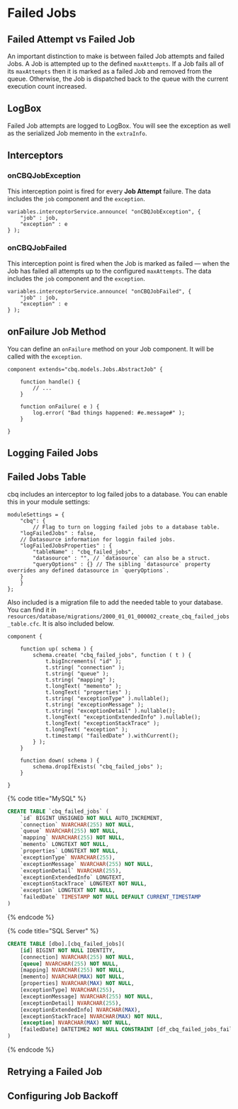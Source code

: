 # Failed Jobs

## Failed Attempt vs Failed Job

An important distinction to make is between failed Job attempts and failed Jobs.  A Job is attempted up to the defined `maxAttempts`. If a Job fails all of its `maxAttempts` then it is marked as a failed Job and removed from the queue.  Otherwise, the Job is dispatched back to the queue with the current execution count increased.

## LogBox

Failed Job attempts are logged to LogBox.  You will see the exception as well as the serialized Job memento in the `extraInfo`.

## Interceptors

### onCBQJobException

This interception point is fired for every **Job Attempt** failure. The data includes the `job` component and the `exception`.

```cfscript
variables.interceptorService.announce( "onCBQJobException", {
    "job" : job,
    "exception" : e
} );
```

### onCBQJobFailed

This interception point is fired when the Job is marked as failed — when the Job has failed all attempts up to the configured `maxAttempts`. The data includes the `job` component and the `exception`.

```cfscript
variables.interceptorService.announce( "onCBQJobFailed", {
    "job" : job,
    "exception" : e
} );
```

## onFailure Job Method

You can define an `onFailure` method on your Job component.  It will be called with the `exception`.

```cfscript
component extends="cbq.models.Jobs.AbstractJob" {

    function handle() {
        // ...
    }
    
    function onFailure( e ) {
        log.error( "Bad things happened: #e.message#" );
    }

}
```

## Logging Failed Jobs

## Failed Jobs Table

cbq includes an interceptor to log failed jobs to a database.  You can enable this in your module settings:

```cfscript
moduleSettings = {
    "cbq": {
        // Flag to turn on logging failed jobs to a database table.
	"logFailedJobs" : false,
	// Datasource information for loggin failed jobs.
	"logFailedJobsProperties" : {
	    "tableName" : "cbq_failed_jobs",
	    "datasource" : "", // `datasource` can also be a struct.
	    "queryOptions" : {} // The sibling `datasource` property overrides any defined datasource in `queryOptions`.
	}
    }
};
```

Also included is a migration file to add the needed table to your database.  You can find it in `resources/database/migrations/2000_01_01_000002_create_cbq_failed_jobs_table.cfc`. It is also included below.

```cfscript
component {

    function up( schema ) {
        schema.create( "cbq_failed_jobs", function ( t ) {
            t.bigIncrements( "id" );
            t.string( "connection" );
            t.string( "queue" );
            t.string( "mapping" );
            t.longText( "memento" );
            t.longText( "properties" );
            t.string( "exceptionType" ).nullable();
            t.string( "exceptionMessage" );
            t.string( "exceptionDetail" ).nullable();
            t.longText( "exceptionExtendedInfo" ).nullable();
            t.longText( "exceptionStackTrace" );
            t.longText( "exception" );
            t.timestamp( "failedDate" ).withCurrent();
        } );
    }

    function down( schema ) {
        schema.dropIfExists( "cbq_failed_jobs" );
    }

}
```

{% code title="MySQL" %}
```sql
CREATE TABLE `cbq_failed_jobs` (
    `id` BIGINT UNSIGNED NOT NULL AUTO_INCREMENT,
    `connection` NVARCHAR(255) NOT NULL,
    `queue` NVARCHAR(255) NOT NULL,
    `mapping` NVARCHAR(255) NOT NULL,
    `memento` LONGTEXT NOT NULL,
    `properties` LONGTEXT NOT NULL,
    `exceptionType` NVARCHAR(255),
    `exceptionMessage` NVARCHAR(255) NOT NULL,
    `exceptionDetail` NVARCHAR(255),
    `exceptionExtendedInfo` LONGTEXT,
    `exceptionStackTrace` LONGTEXT NOT NULL,
    `exception` LONGTEXT NOT NULL,
    `failedDate` TIMESTAMP NOT NULL DEFAULT CURRENT_TIMESTAMP
)
```
{% endcode %}

{% code title="SQL Server" %}
```sql
CREATE TABLE [dbo].[cbq_failed_jobs](
    [id] BIGINT NOT NULL IDENTITY,
    [connection] NVARCHAR(255) NOT NULL,
    [queue] NVARCHAR(255) NOT NULL,
    [mapping] NVARCHAR(255) NOT NULL,
    [memento] NVARCHAR(MAX) NOT NULL,
    [properties] NVARCHAR(MAX) NOT NULL,
    [exceptionType] NVARCHAR(255),
    [exceptionMessage] NVARCHAR(255) NOT NULL,
    [exceptionDetail] NVARCHAR(255),
    [exceptionExtendedInfo] NVARCHAR(MAX),
    [exceptionStackTrace] NVARCHAR(MAX) NOT NULL,
    [exception] NVARCHAR(MAX) NOT NULL,
    [failedDate] DATETIME2 NOT NULL CONSTRAINT [df_cbq_failed_jobs_failedDate] DEFAULT CURRENT_TIMESTAMP
)
```
{% endcode %}

## Retrying a Failed Job

## Configuring Job Backoff
